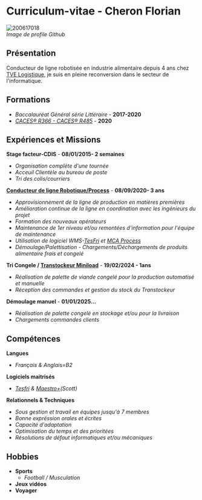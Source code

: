  # **Curriculum-vitae** - **Cheron Florian**  

![200617018](https://github.com/user-attachments/assets/1447e60b-3b0e-4d6a-af5c-bde1757bc011)  
_Image de profile Github_

## **Présentation**  
Conducteur de ligne robotisée en industrie alimentaire depuis 4 ans chez [TVE Logistique](https://www.tvelogistique.fr/), je suis en pleine reconversion dans le secteur de l'informatique.

## **Formations**
* _Baccalauréat Général série Littéraire_ - **2017-2020**  
* [_CACES® R366 - CACES® R485_](https://www.formatec-sarl.com/blog-formation-caces-securite/actualites-formation-caces-formation-securite-travail/106-caces-r366-caces-r485-formation-chariot-accompagnant-sur-lyon-et-villefranche) - **2020** 


## **Expériences et Missions**
**Stage facteur-CDIS** - **08/01/2015- 2 semaines**
* _Organisation complète d'une tournée_
* _Acceuil Clientèle au bureau de poste_
* _Tri des colis/courriers_


**[Conducteur de ligne Robotique/Process](https://www.lindustrie-recrute.fr/metiers/conducteur-de-ligne-de-production-h-f/)** - **08/09/2020- 3 ans**  
* _Approvisionnement de la ligne de production en matières premières_
* _Amélioration continue de la ligne en coordination avec les ingénieurs du projet_
* _Formation des nouveaux opérateurs_
* _Maintenance de 1er niveau et/ou remontées d'information pour l'équipe de maintenance_
* _Utilisation de logiciel WMS-[TesFri](https://www.innlog.fr/wp-content/uploads/2024/12/Plaquette-Tesfri.pdf) et [MCA Process](https://mca-process.fr/)_
* _Démoulage/Palettisation - Chargements/Déchargements de produits alimentaire frais et congelé_

**Tri Congele / [Transtockeur Miniload](https://scottautomation.com/fr-fr/products/materials-handling-logistics/automated-storage-retrieval-systems/miniload-stacker-cranes)** - **19/02/2024 - 1ans**  
* _Réalisation de palette de viande congelé pour la production automatisé et manuelle_
* _Réception des commandes et gestion du stock du Transtockeur_

**Démoulage manuel** - **01/01/2025...**
* _Réalisation de palette congelé en stockage et/ou pour la livraison_
* _Chargements commandes clients_


## **Compétences**                                                             
**Langues**                                                                  
* _Français & Anglais=B2_                                                       

**Logiciels maitrisés**
* _[Tesfri](https://www.innlog.fr/wp-content/uploads/2024/12/Plaquette-Tesfri.pdf) & [Maestro+](https://scottautomation.com/fr-fr/products/materials-handling-logistics/industrial-software)(Scott)_

**Relationnels & Techniques**
* _Sous gestion et travail en équipes jusqu'à 7 membres_
* _Bonne expréssion orales et écrites_
* _Capacité d'adaptation_
* _Optimisation du temps et des prioritées_
* _Résolutions de défaut informatiques et/ou mécaniques_

## **Hobbies**
* **Sports**
  * _Football / Musculation_
* **Jeux vidéos**
* **Voyager**
